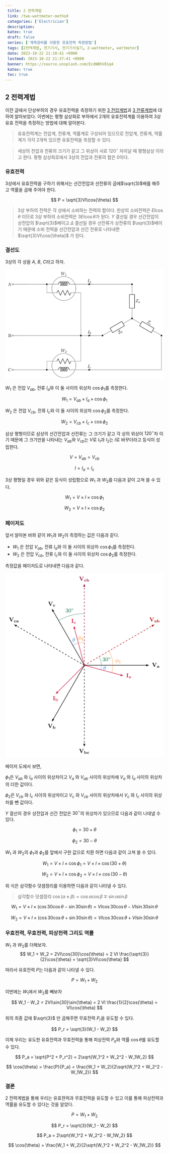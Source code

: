 ```yaml
--- 
 title: 2 전력계법
 link: /two-wattmeter-method 
 categories: ['Electrician'] 
 description:
 katex: true
 draft: false
 series: ['계측장비를 이용한 유효전력 측정방법']
 tags: [2전력계법, 전기기사, 전기기사실기, 2-wattmeter, wattmeter] 
 date: 2023-10-22 21:10:41 +0900 
 lastmod: 2023-10-22 21:37:41 +0900 
 banner: https://source.unsplash.com/EcdWBhV81q4 
 katex: true
 toc: true
--- 
```

  

## 2 전력계법

이전 글에서 단상부하의 경우 유효전력을 측정하기 위한 [3 전압계법](/posts/three-voltmeter-method)과 [3 전류계법](/posts/three-ammeter-method)에 대하여 알아보았다. 이번에는 평형 삼상회로  부하에서 2개의 유효전력계를 이용하여 3상 유효 전력을 측정하는 방법에 대해 알아본다.

> 유효전력계는 전압계, 전류계, 역률계로 구성되어 있으므로 전압계, 전류계, 역률계가 각각 2개씩 있으면 유효전력을 측정할 수 있다.

> 세상의 전압과 전류의 크기가 같고 그 위상이 서로 $120^\circ$ 차이날 때 평형삼상 이라고 한다. 평형 삼상회로에서 3상의 전압과 전류의 합은 $0$이다. 

### 유효전력
3상에서 유효전력을 구하기 위해서는 선간전압과 선전류의 곱에$\sqrt{3}$배를 해주고 역률을 곱해 주어야 한다.

$$
P = \sqrt{3}VI\cos{\theta}
$$ 

> 3상 부하의 전력은 각 상에서 소비하는 전력의 합이다. 한상의 소비전력은 $EI\cos{\theta}$ 이므로 3상 부하의 소비전력은 $3EI\cos{\theta}$가 된다.
> $Y$ 결선일 경우 선간전압이 상전압의 $\sqrt{3}$배이고 $\Delta$ 결선일 경우 선전류가 상전류의 $\sqrt{3}$배이기 때문에 소비 전력을 선간전압과 선간 전류로 나타내면 $\sqrt{3}VI\cos{\theta}$ 가 된다. 


### 결선도 
3상의 각 상을 $A$, $B$, $C$라고 하자. 

![Two Wattmeter Method Circuit Diagram](https://raw.githubusercontent.com/euikook/stock/main/two-wattmeter-method-circuit.svg "2 전력계법 결선도")

$W_1$ 은 전압 $V_{ab}$, 전류 $I_a$와 이 둘 사이의 위상차 $\cos{\phi_1}$를 측정한다.

$$
W_1= V_{ab} \times I_a \times \cos{\phi_1}
$$

$W_2$ 은 전압 $V_{cb}$, 전류 $I_c$와 이 둘 사이의 위상차 $\cos{\phi_2}$를 측정한다.

$$
W_2= V_{cb} \times I_c \times \cos{\phi_2}
$$

삼상 평형이므로 삼상의 선간전압과 선전류는 그 크기가 같고 각 상의 위상이 $120^\circ$차 이기 때문에 그 크기만을 나타내는 $V_{ab}$와 $V_{cb}$는 $V$로  $I_1$과 $I_2$는 $I$로 바꾸더라고 등식이 성립한다.

$$
V = V_{ab} = V_{cb}
$$

$$
I = I_a = I_c
$$

3상 평형일 경우 위와 같은 등식이 성립함으로 $W_1$ 과 $W_2$를 다음과 같이 고쳐 쓸 수 있다. 

$$
W_1= V \times I \times \cos{\phi_1}
$$

$$
W_2= V \times I \times \cos{\phi_2}
$$

### 페이저도

앞서 알아본 바와 같이 $W_1$과  $W_2$이 측정하는 값은 다음과 같다. 
* $W_1$ 은 전압 $V_{ab}$, 전류 $I_a$와 이 둘 사이의 위상차 $\cos{\phi_1}$를 측정한다.
* $W_2$ 은 전압 $V_{cb}$, 전류 $I_c$와 이 둘 사이의 위상차 $\cos{\phi_2}$를 측정한다.

측정값을 페이저도로 나타내면 다음과 같다. 

![Two Wattmeter Method Phase Diagram](https://raw.githubusercontent.com/euikook/stock/main/two-wattmeter-method-phase.svg "2 전력계법 페이저도")

페이저 도에서 보면,

$\phi_1$은 $V_{ab}$ 와 $I_a$ 사이의 위상차이고 $V_a$ 와 $V_{ab}$ 사이의 위상차에 $V_a$ 와 $I_a$ 사이의 위상차의 더한 값이다. 

$\phi_2$은 $V_{cb}$ 와 $I_c$ 사이의 위상차이고 $V_c$ 와 $V_{cb}$ 사이의 위상차에서 $V_c$ 와 $I_c$ 사이의 위상차를 뺀 값이다. 

$Y$ 결선의 경우 상전압과 선간 전압은 $30^\circ$의 위상차가 있으므로 다음과 같이 나태낼 수 있다. 

$$
\phi_1 = 30 + \theta 
$$


$$
\phi_2 = 30 - \theta 
$$


$W_1$ 과 $W_2$의  $\phi_1$과 $\phi_2$를 앞에서 구한 값으로 치환 하면 다음과 같이 고쳐 쓸 수 있다. 


$$
W_1= V \times I \times \cos{\phi_1} = V \times I \times \cos{(30 + \theta)}
$$

$$
W_2= V \times I \times \cos{\phi_2} = V \times I \times \cos{(30 - \theta)}
$$

위 식은 삼각함수 덧셈정리를 이용하면 다음과 같이 나타낼 수 있다. 

>삼각함수 덧셈정리 $\cos{(\alpha \pm \beta)} = \cos{\alpha} \cos{\beta} \mp \sin{\alpha} \sin{\beta}$


$$
W_1= V \times I \times (\cos{30}\cos{\theta} - \sin{30}\sin{\theta}) = VI\cos{30}\cos{\theta} - VI\sin{30}\sin{\theta}
$$

$$
W_2= V \times I \times (\cos{30}\cos{\theta} + \sin{30}\sin{\theta}) = VI\cos{30}\cos{\theta} + VI\sin{30}\sin{\theta}
$$


### 우효전력, 무효전력, 피상전력 그리도 역률
$W_1$ 과 $W_2$를 더해보자. 
$$
W_1 + W_2 = 2VI\cos{30}\cos{\theta} = 2 VI \frac{\sqrt{3}}{2}\cos{\theta} = \sqrt{3}VI\cos{\theta}
$$

따라서 유효전력 $P$는 다음과 같이 나타낼 수 있다. 

$$
P = W_1 + W_2
$$


이번에는 $W_1$에서 $W_2$를 빼보자 

$$
W_1 - W_2 = 2VI\sin{30}\sin{\theta} = 2 VI \frac{1}{2}\cos{\theta} = VI\cos{\theta}
$$

위의 최종 값에 $\sqrt{3}$ 만 곱해주면 무효전력 $P_r$을 유도할 수 있다. 

$$
P_r = \sqrt{3}(W_1 - W_2)
$$

이제 우리는 유도한 유효전력과 무효전력을 통해 피상전력 $P_a$와 역률 $\cos{\theta}$를 유도할 수 있다. 
 
$$
 P_a =  \sqrt{P^2 + P_r^2} = 2\sqrt{W_1^2 + W_2^2 - W_1W_2}
$$
 
$$
\cos{\theta} = \frac{P}{P_a} = \frac{W_1 + W_2}{2\sqrt{W_1^2 + W_2^2 - W_1W_2}}
$$


### 결론 

2 전력계법을 통해 우리는 유효젼럭과 무효전력을 유도할 수 있고 이를 통해 피상전력과 역률을 유도할 수 있다는 것을 알았다. 


$$
P = W_1 + W_2
$$

$$
P_r = \sqrt{3}(W_1 - W_2)
$$
 
$$
P_a =  2\sqrt{W_1^2 + W_2^2 - W_1W_2}
$$
 
$$
\cos{\theta} = \frac{W_1 + W_2}{2\sqrt{W_1^2 + W_2^2 - W_1W_2}}
$$
